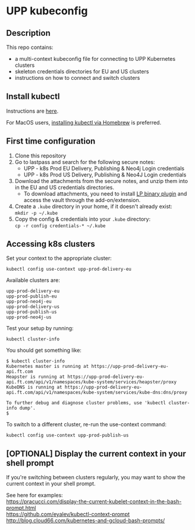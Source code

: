 # UPP kubeconfig

## Description
This repo contains:
- a multi-context kubeconfig file for connecting to UPP Kubernetes clusters
- skeleton credentials directories for EU and US clusters
- instructions on how to connect and switch clusters

## Install kubectl
Instructions are [here](https://kubernetes.io/docs/tasks/tools/install-kubectl/).

For MacOS users, [installing kubectl via Homebrew](https://kubernetes.io/docs/tasks/tools/install-kubectl/#install-with-homebrew-on-macos) is preferred.

## First time configuration
1. Clone this repository
1. Go to lastpass and search for the following secure notes:
    - UPP - k8s Prod EU Delivery, Publishing & Neo4j Login credentials
    - UPP - k8s Prod US Delivery, Publishing & Neo4J Login credentials
1. Download the attachments from the secure notes, and unzip them into in the EU and US credentials directories.
    - To download attachments, you need to install [LP binary plugin](https://lastpass.com/support.php?cmd=showfaq&id=3206) and access the vault through the add-on/extension.
1. Create a `.kube` directory in your home, if it doesn't already exist:  
    `mkdir -p ~/.kube`
1. Copy the config & credentials into your `.kube` directory:  
    `cp -r config credentials-* ~/.kube`

## Accessing k8s clusters
Set your context to the appropriate cluster:
```
kubectl config use-context upp-prod-delivery-eu
```

Available clusters are:
```
upp-prod-delivery-eu
upp-prod-publish-eu
upp-prod-neo4j-eu
upp-prod-delivery-us
upp-prod-publish-us
upp-prod-neo4j-us
```

Test your setup by running:
```
kubectl cluster-info
```

You should get something like:
```
$ kubectl cluster-info
Kubernetes master is running at https://upp-prod-delivery-eu-api.ft.com
Heapster is running at https://upp-prod-delivery-eu-api.ft.com/api/v1/namespaces/kube-system/services/heapster/proxy
KubeDNS is running at https://upp-prod-delivery-eu-api.ft.com/api/v1/namespaces/kube-system/services/kube-dns:dns/proxy

To further debug and diagnose cluster problems, use 'kubectl cluster-info dump'.
$
```

To switch to a different cluster, re-run the use-context command:
```
kubectl config use-context upp-prod-publish-us
```

## [OPTIONAL] Display the current context in your shell prompt
If you're switching between clusters regularly, you may want to show the current context in your shell prompt.

See here for examples:  
https://pracucci.com/display-the-current-kubelet-context-in-the-bash-prompt.html  
https://github.com/eyalev/kubectl-context-prompt  
http://blog.cloud66.com/kubernetes-and-gcloud-bash-prompts/  

